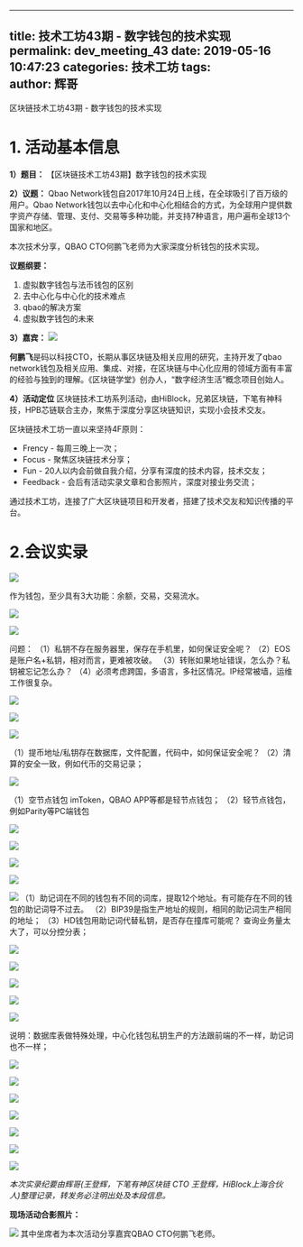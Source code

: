 
---
title: 技术工坊43期 - 数字钱包的技术实现
permalink: dev_meeting_43
date: 2019-05-16 10:47:23
categories: 技术工坊
tags:  
author: 辉哥
---

区块链技术工坊43期 - 数字钱包的技术实现
<!-- more -->

# 1. 活动基本信息
**1）题目：**
【区块链技术工坊43期】数字钱包的技术实现

**2）议题：**
Qbao Network钱包自2017年10月24日上线，在全球吸引了百万级的用户。Qbao Network钱包以去中心化和中心化相结合的方式，为全球用户提供数字资产存储、管理、支付、交易等多种功能，并支持7种语言，用户遍布全球13个国家和地区。

本次技术分享，QBAO CTO何鹏飞老师为大家深度分析钱包的技术实现。

**议题纲要：**
 1) 虚拟数字钱包与法币钱包的区别
2) 去中心化与中心化的技术难点
3) qbao的解决方案
4) 虚拟数字钱包的未来

**3）嘉宾：**
![](https://upload-images.jianshu.io/upload_images/1190574-07a981dc57b7bbf0.png?imageMogr2/auto-orient/strip%7CimageView2/2/w/1240)

**何鹏飞**是码以科技CTO，长期从事区块链及相关应用的研究，主持开发了qbao network钱包及相关应用、集成、对接，在区块链与中心化应用的领域方面有丰富的经验与独到的理解。《区块链学堂》创办人，“数字经济生活”概念项目创始人。

**4）活动定位**
区块链技术工坊系列活动，由HiBlock，兄弟区块链，下笔有神科技，HPB芯链联合主办，聚焦于深度分享区块链知识，实现小会技术交友。

区块链技术工坊一直以来坚持4F原则：
* Frency - 每周三晚上一次；
* Focus - 聚焦区块链技术分享；
* Fun - 20人以内会前做自我介绍，分享有深度的技术内容，技术交友；
* Feedback - 会后有活动实录文章和合影照片，深度对接业务交流；

通过技术工坊，连接了广大区块链项目和开发者，搭建了技术交友和知识传播的平台。

# 2.会议实录
![](https://upload-images.jianshu.io/upload_images/1190574-7b6e356388e5ad84.PNG?imageMogr2/auto-orient/strip%7CimageView2/2/w/1240)

作为钱包，至少具有3大功能：余额，交易，交易流水。



![](https://upload-images.jianshu.io/upload_images/1190574-81179f54f8e78599.PNG?imageMogr2/auto-orient/strip%7CimageView2/2/w/1240)

![](https://upload-images.jianshu.io/upload_images/1190574-5fe24ab1575741ee.PNG?imageMogr2/auto-orient/strip%7CimageView2/2/w/1240)

问题：
（1）私钥不存在服务器里，保存在手机里，如何保证安全呢？
（2）EOS是账户名+私钥，相对而言，更难被攻破。
（3）转账如果地址错误，怎么办？私钥被忘记怎么办？
（4）必须考虑跨国，多语言，多社区情况。IP经常被墙，运维工作很复杂。


![](https://upload-images.jianshu.io/upload_images/1190574-3f2875f025070d05.PNG?imageMogr2/auto-orient/strip%7CimageView2/2/w/1240)

![](https://upload-images.jianshu.io/upload_images/1190574-7ef49a827b2a6a26.PNG?imageMogr2/auto-orient/strip%7CimageView2/2/w/1240)

![](https://upload-images.jianshu.io/upload_images/1190574-cfc4af880cf2ea1b.PNG?imageMogr2/auto-orient/strip%7CimageView2/2/w/1240)

（1）提币地址/私钥存在数据库，文件配置，代码中，如何保证安全呢？
（2）清算的安全一致，例如代币的交易记录；


![](https://upload-images.jianshu.io/upload_images/1190574-c7b8d31ec762d48d.PNG?imageMogr2/auto-orient/strip%7CimageView2/2/w/1240)

（1）空节点钱包
imToken，QBAO APP等都是轻节点钱包；
（2）轻节点钱包，例如Parity等PC端钱包


![](https://upload-images.jianshu.io/upload_images/1190574-ee73b266935adf68.PNG?imageMogr2/auto-orient/strip%7CimageView2/2/w/1240)

![](https://upload-images.jianshu.io/upload_images/1190574-0797abf3d5d019bd.PNG?imageMogr2/auto-orient/strip%7CimageView2/2/w/1240)

![](https://upload-images.jianshu.io/upload_images/1190574-3fb89ab7ec13dbd7.PNG?imageMogr2/auto-orient/strip%7CimageView2/2/w/1240)

![](https://upload-images.jianshu.io/upload_images/1190574-56337c31bdad8c34.PNG?imageMogr2/auto-orient/strip%7CimageView2/2/w/1240)

![](https://upload-images.jianshu.io/upload_images/1190574-2584e76bd26d015a.png?imageMogr2/auto-orient/strip%7CimageView2/2/w/1240)
（1）助记词在不同的钱包有不同的词库，提取12个地址。有可能存在不同的钱包的助记词导不过去。
（2）BIP39是指生产地址的规则，相同的助记词生产相同的地址；
（3）HD钱包用助记词代替私钥，是否存在撞库可能呢？
查询业务量太大了，可以分控分表；


![](https://upload-images.jianshu.io/upload_images/1190574-ed199869117ba5bb.PNG?imageMogr2/auto-orient/strip%7CimageView2/2/w/1240)

![](https://upload-images.jianshu.io/upload_images/1190574-89cf6a50d569cc38.PNG?imageMogr2/auto-orient/strip%7CimageView2/2/w/1240)

![](https://upload-images.jianshu.io/upload_images/1190574-5bfacffd4bb982f2.PNG?imageMogr2/auto-orient/strip%7CimageView2/2/w/1240)

![](https://upload-images.jianshu.io/upload_images/1190574-800150cd8100b146.PNG?imageMogr2/auto-orient/strip%7CimageView2/2/w/1240)

![](https://upload-images.jianshu.io/upload_images/1190574-f75dbb3fcc990358.PNG?imageMogr2/auto-orient/strip%7CimageView2/2/w/1240)

说明：数据库表做特殊处理，中心化钱包私钥生产的方法跟前端的不一样，助记词也不一样；


![](https://upload-images.jianshu.io/upload_images/1190574-10c7c269ade07716.PNG?imageMogr2/auto-orient/strip%7CimageView2/2/w/1240)

![](https://upload-images.jianshu.io/upload_images/1190574-bcd3a5493092e8c3.PNG?imageMogr2/auto-orient/strip%7CimageView2/2/w/1240)

![](https://upload-images.jianshu.io/upload_images/1190574-3d12ea6565dabf38.PNG?imageMogr2/auto-orient/strip%7CimageView2/2/w/1240)

![](https://upload-images.jianshu.io/upload_images/1190574-68b3066a398b3e58.PNG?imageMogr2/auto-orient/strip%7CimageView2/2/w/1240)

![](https://upload-images.jianshu.io/upload_images/1190574-d2d86b06db15f302.PNG?imageMogr2/auto-orient/strip%7CimageView2/2/w/1240)

![](https://upload-images.jianshu.io/upload_images/1190574-e824b33e1f8fd017.PNG?imageMogr2/auto-orient/strip%7CimageView2/2/w/1240)

![](https://upload-images.jianshu.io/upload_images/1190574-59ca0d62c57d8e1b.PNG?imageMogr2/auto-orient/strip%7CimageView2/2/w/1240)

*本次实录纪要由辉哥(王登辉，下笔有神区块链 CTO 王登辉，HiBlock上海合伙人)整理记录，转发务必注明出处及本段信息。*

**现场活动合影照片：**

![](https://upload-images.jianshu.io/upload_images/1190574-a7ad7e6e8f89cec2.png?imageMogr2/auto-orient/strip%7CimageView2/2/w/1240)
其中坐席者为本次活动分享嘉宾QBAO CTO何鹏飞老师。


